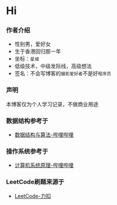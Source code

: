 # Hi

### 作者介绍
- 性别男，爱好女
- 生于香港回归那一年
- 坐标：`星城`
- 低级技术，中级发际线，高级想法
- 签名：不会写博客的`摄影爱好者`不是好`程序员`

### 声明
本博客仅为个人学习记录，不做商业用途

### 数据结构参考于
- [数据结构与算法-哔哩哔哩](https://www.bilibili.com/video/BV1jW411K7yg)

### 操作系统参考于
- [计算机系统原理-哔哩哔哩](https://www.bilibili.com/video/BV1Wb411H7Ge)

### LeetCode刷题来源于
- [LeetCode-力扣](https://leetcode-cn.com/)
